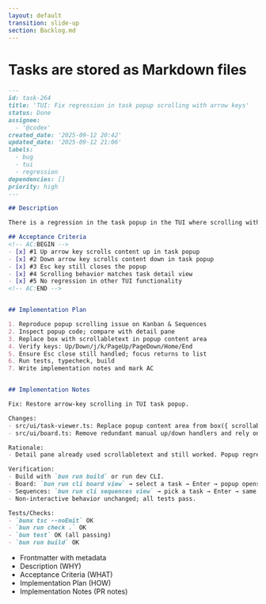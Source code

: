 ```yaml
---
layout: default
transition: slide-up
section: Backlog.md
---
```


# Tasks are stored as Markdown files


<div class="flex gap-8 mt-10">
<div class="">

```markdown {|1-15|16-19|20-30|31-40|41-70}{maxHeight:'24rem',class:'task-structure-block'}
---
id: task-264
title: 'TUI: Fix regression in task popup scrolling with arrow keys'
status: Done
assignee:
  - '@codex'
created_date: '2025-09-12 20:42'
updated_date: '2025-09-12 21:06'
labels:
  - bug
  - tui
  - regression
dependencies: []
priority: high
---

## Description

There is a regression in the task popup in the TUI where scrolling with up and down arrows doesn't work anymore. The esc button works for closing the popup, but arrow key scrolling is broken. The scrolling works fine in the task detail view of the task list, so the issue is specifically with the popup.

## Acceptance Criteria
<!-- AC:BEGIN -->
- [x] #1 Up arrow key scrolls content up in task popup
- [x] #2 Down arrow key scrolls content down in task popup
- [x] #3 Esc key still closes the popup
- [x] #4 Scrolling behavior matches task detail view
- [x] #5 No regression in other TUI functionality
<!-- AC:END -->


## Implementation Plan

1. Reproduce popup scrolling issue on Kanban & Sequences
2. Inspect popup code; compare with detail pane
3. Replace box with scrollabletext in popup content area
4. Verify keys: Up/Down/j/k/PageUp/PageDown/Home/End
5. Ensure Esc close still handled; focus returns to list
6. Run tests, typecheck, build
7. Write implementation notes and mark AC


## Implementation Notes

Fix: Restore arrow-key scrolling in TUI task popup.

Changes:
- src/ui/task-viewer.ts: Replace popup content area from box({ scrollable: true }) to scrollabletext({...}) to use built-in scrolling handlers (up/down/j/k/PageUp/PageDown/Home/End).
- src/ui/board.ts: Remove redundant manual up/down handlers and rely on scrollabletext defaults.

Rationale:
- Detail pane already used scrollabletext and still worked. Popup regressed after switching to a plain box, which doesn't reliably handle arrow key scrolling; also avoid double-scroll and any casts.

Verification:
- Build with `bun run build` or run dev CLI.
- Board: `bun run cli board view` → select a task → Enter → popup opens → Up/Down and j/k scroll; Esc closes.
- Sequences: `bun run cli sequences view` → pick a task → Enter → same behavior.
- Non-interactive behavior unchanged; all tests pass.

Tests/Checks:
- `bunx tsc --noEmit` OK
- `bun run check .` OK
- `bun test` OK (all passing)
- `bun run build` OK

```
</div>
<div class="w-120">
<ul>
<li v-click="1">
Frontmatter with metadata
</li>

<li v-click="2">
Description (WHY)
</li>

<li v-click="3">
Acceptance Criteria (WHAT)
</li>

<li v-click="4">
Implementation Plan (HOW)
</li>

<li v-click="5">
Implementation Notes (PR notes)
</li>
</ul>
</div>
</div>
